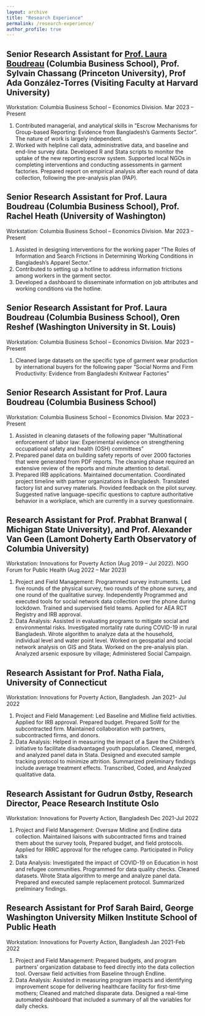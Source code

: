 ```yaml
---
layout: archive
title: "Research Experience"
permalink: /research-experience/
author_profile: true
---
```


Senior Research Assistant for [Prof. Laura Boudreau](https://laura-boudreau.com/) (Columbia Business School), Prof. Sylvain Chassang (Princeton University), Prof Ada González-Torres (Visiting Faculty at Harvard University)
------
Workstation: Columbia Business School – Economics Division. Mar 2023 – Present
  1. Contributed managerial, and analytical skills in ”Escrow Mechanisms for Group-based Reporting: Evidence from Bangladesh’s Garments Sector”. The nature of           work is largely independent.
  2. Worked with helpline call data, administrative data, and baseline and end-line survey data. Developed R and Stata scripts to monitor the uptake of the new          reporting escrow system. Supported local NGOs in completing interventions and conducting assessments in garment factories. Prepared report on empirical analysis after each round of data collection, following the pre-analysis plan (PAP).   
    
Senior Research Assistant for Prof. Laura Boudreau (Columbia Business School), Prof. Rachel Heath (University of Washington)
------
Workstation: Columbia Business School – Economics Division. Mar 2023 – Present
  1. Assisted in designing interventions for the working paper “The Roles of Information and Search Frictions in Determining Working Conditions in Bangladesh’s          Apparel Sector.”
  2. Contributed to setting up a hotline to address information frictions among workers in the garment sector.
  3. Developed a dashboard to disseminate information on job attributes and working conditions via the hotline.


Senior Research Assistant for Prof. Laura Boudreau (Columbia Business School), Oren Reshef (Washington University in St. Louis)
------
Workstation: Columbia Business School – Economics Division. Mar 2023 – Present
  1. Cleaned large datasets on the specific type of garment wear production by international buyers for the following paper ”Social Norms and Firm Productivity:             Evidence from Bangladeshi Knitwear Factories”


Senior Research Assistant for Prof. Laura Boudreau (Columbia Business School)
------
Workstation: Columbia Business School – Economics Division. Mar 2023 – Present
  1. Assisted in cleaning datasets of the following paper ”Multinational enforcement of labor law: Experimental evidence on strengthening occupational safety and        health (OSH) committees”
  2. Prepared panel data on building safety reports of over 2000 factories that were generated from PDF reports. The cleaning phase required an extensive review of      the reports and minute attention to detail.
  3. Prepared IRB applications. Maintained documentation. Coordinated project timeline with partner organizations in Bangladesh. Translated factory list and survey      materials. Provided feedback on the pilot survey. Suggested native language-specific questions to capture authoritative behavior in a workplace, which are          currently in a survey questionnaire.


Research Assistant for Prof. Prabhat Branwal ( Michigan State University), and Prof. Alexander Van Geen (Lamont Doherty Earth Observatory of Columbia University)
------
Workstation: Innovations for Poverty Action (Aug 2019 – Jul 2022). NGO Forum for Public Health (Aug 2022 – Mar 2023)
  1. Project and Field Management: Programmed survey instruments. Led five rounds of the physical survey, two rounds of the phone survey, and one round of the           qualitative survey. Independently Programmed and executed tools for social network data collection over the phone during lockdown. Trained and supervised           field teams. Applied for AEA RCT Registry and IRB approval.
  2. Data Analysis: Assisted in evaluating programs to mitigate social and environmental risks. Investigated mortality rate during COVID-19 in rural Bangladesh.         Wrote algorithm to analyze data at the household, individual level and water point level. Worked on geospatial and social network analysis on GIS and Stata.        Worked on the pre-analysis plan. Analyzed arsenic exposure by village; Administered Social Campaign.

Research Assistant for Prof. Natha Fiala, University of Connecticut
------
Workstation: Innovations for Poverty Action, Bangladesh. Jan 2021- Jul 2022
  1. Project and Field Management: Led Baseline and Midline field activities. Applied for IRB approval. Prepared budget. Prepared SoW for the subcontracted firm.        Maintained collaboration with partners, subcontracted firms, and donors.
  2. Data Analysis: Helped in measuring the impact of a Save the Children’s initiative to facilitate disadvantaged youth population. Cleaned, merged, and analyzed       panel data in Stata. Designed and executed sample tracking protocol to minimize attrition. Summarized preliminary findings include average treatment effects.       Transcribed, Coded, and Analyzed qualitative data.

Research Assistant for Gudrun Østby, Research Director, Peace Research Institute Oslo
------
Workstation: Innovations for Poverty Action, Bangladesh Dec 2021-Jul 2022
  1. Project and Field Management: Oversaw Midline and Endline data collection. Maintained liaisons with subcontracted firms and trained them about the survey           tools, Prepared budget, and field protocols. Applied for RRRC approval for the refugee camp. Participated in Policy talks
  2. Data Analysis: Investigated the impact of COVID-19 on Education in host and refugee communities. Programmed for data quality checks. Cleaned datasets. Wrote        Stata algorithm to merge and analyze panel data. Prepared and executed sample replacement protocol. Summarized preliminary findings.

Research Assistant for Prof Sarah Baird, George Washington University Milken Institute School of Public Heath
------
Workstation: Innovations for Poverty Action, Bangladesh Jan 2021-Feb 2022
  1. Project and Field Management: Prepared budgets, and program partners’ organization database to feed directly into the data collection tool. Oversaw field               activities from Baseline through Endline.
  2. Data Analysis: Assisted in measuring program impacts and identifying improvement scope for delivering healthcare facility for first-time mothers; Cleaned and       matched disparate data. Designed a real-time automated dashboard that included a summary of all the variables for daily checks.
